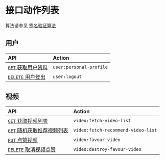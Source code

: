 # 接口动作列表

算法请参见 [签名验证算法](../../signature-authorization.md)

## 用户

API                                        | Action
:----------------------------------------- | :----------------------
[`GET` 获取用户资料][get.personal-profile] | `user:personal-profile`
[`DELETE` 用户登出][delete.logout]         | `user:logout`

## 视频

API                                                          | Action
:----------------------------------------------------------- | :--------------------------------
[`GET` 获取视频列表][get.get-video-list]                     | `video:fetch-video-list`
[`GET` 随机获取推荐视频列表][get.fetch-recommend-video-list] | `video:fetch-recommend-video-list`
[`PUT` 点赞视频][put.favour-video]                           | `video:favour-video`
[`DELETE` 取消视频点赞][del.del.destroy-favourite-video]     | `video:destroy-favour-video`

[get.personal-profile]: ./api/user/get.personal-profile.md
[delete.logout]: ./api/user/delete.logout.md
[get.get-video-list]: ./api/video/get.get-video-list.md
[get.fetch-recommend-video-list]: ./api/video/get.fetch-recommend-video-list.md
[put.favour-video]: ./api/video/put.favour-video.md
[del.del.destroy-favourite-video]: ./api/video/del.del.destroy-favourite-video.md

